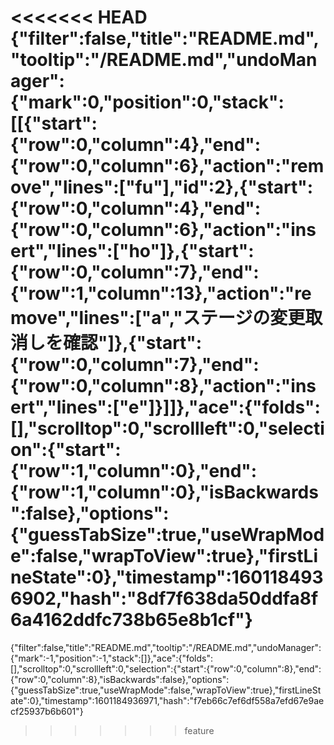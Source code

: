 <<<<<<< HEAD
{"filter":false,"title":"README.md","tooltip":"/README.md","undoManager":{"mark":0,"position":0,"stack":[[{"start":{"row":0,"column":4},"end":{"row":0,"column":6},"action":"remove","lines":["fu"],"id":2},{"start":{"row":0,"column":4},"end":{"row":0,"column":6},"action":"insert","lines":["ho"]},{"start":{"row":0,"column":7},"end":{"row":1,"column":13},"action":"remove","lines":["a","ステージの変更取消しを確認"]},{"start":{"row":0,"column":7},"end":{"row":0,"column":8},"action":"insert","lines":["e"]}]]},"ace":{"folds":[],"scrolltop":0,"scrollleft":0,"selection":{"start":{"row":1,"column":0},"end":{"row":1,"column":0},"isBackwards":false},"options":{"guessTabSize":true,"useWrapMode":false,"wrapToView":true},"firstLineState":0},"timestamp":1601184936902,"hash":"8df7f638da50ddfa8f6a4162ddfc738b65e8b1cf"}
=======
{"filter":false,"title":"README.md","tooltip":"/README.md","undoManager":{"mark":-1,"position":-1,"stack":[]},"ace":{"folds":[],"scrolltop":0,"scrollleft":0,"selection":{"start":{"row":0,"column":8},"end":{"row":0,"column":8},"isBackwards":false},"options":{"guessTabSize":true,"useWrapMode":false,"wrapToView":true},"firstLineState":0},"timestamp":1601184936971,"hash":"f7eb66c7ef6df558a7efd67e9aecf25937b6b601"}
>>>>>>> feature
